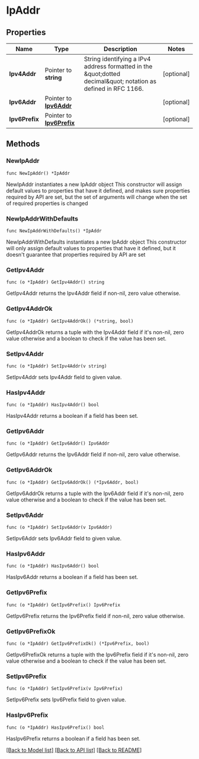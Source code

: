 # IpAddr

## Properties

Name | Type | Description | Notes
------------ | ------------- | ------------- | -------------
**Ipv4Addr** | Pointer to **string** | String identifying a IPv4 address formatted in the \&quot;dotted decimal\&quot; notation as defined in RFC 1166. | [optional] 
**Ipv6Addr** | Pointer to [**Ipv6Addr**](Ipv6Addr.md) |  | [optional] 
**Ipv6Prefix** | Pointer to [**Ipv6Prefix**](Ipv6Prefix.md) |  | [optional] 

## Methods

### NewIpAddr

`func NewIpAddr() *IpAddr`

NewIpAddr instantiates a new IpAddr object
This constructor will assign default values to properties that have it defined,
and makes sure properties required by API are set, but the set of arguments
will change when the set of required properties is changed

### NewIpAddrWithDefaults

`func NewIpAddrWithDefaults() *IpAddr`

NewIpAddrWithDefaults instantiates a new IpAddr object
This constructor will only assign default values to properties that have it defined,
but it doesn't guarantee that properties required by API are set

### GetIpv4Addr

`func (o *IpAddr) GetIpv4Addr() string`

GetIpv4Addr returns the Ipv4Addr field if non-nil, zero value otherwise.

### GetIpv4AddrOk

`func (o *IpAddr) GetIpv4AddrOk() (*string, bool)`

GetIpv4AddrOk returns a tuple with the Ipv4Addr field if it's non-nil, zero value otherwise
and a boolean to check if the value has been set.

### SetIpv4Addr

`func (o *IpAddr) SetIpv4Addr(v string)`

SetIpv4Addr sets Ipv4Addr field to given value.

### HasIpv4Addr

`func (o *IpAddr) HasIpv4Addr() bool`

HasIpv4Addr returns a boolean if a field has been set.

### GetIpv6Addr

`func (o *IpAddr) GetIpv6Addr() Ipv6Addr`

GetIpv6Addr returns the Ipv6Addr field if non-nil, zero value otherwise.

### GetIpv6AddrOk

`func (o *IpAddr) GetIpv6AddrOk() (*Ipv6Addr, bool)`

GetIpv6AddrOk returns a tuple with the Ipv6Addr field if it's non-nil, zero value otherwise
and a boolean to check if the value has been set.

### SetIpv6Addr

`func (o *IpAddr) SetIpv6Addr(v Ipv6Addr)`

SetIpv6Addr sets Ipv6Addr field to given value.

### HasIpv6Addr

`func (o *IpAddr) HasIpv6Addr() bool`

HasIpv6Addr returns a boolean if a field has been set.

### GetIpv6Prefix

`func (o *IpAddr) GetIpv6Prefix() Ipv6Prefix`

GetIpv6Prefix returns the Ipv6Prefix field if non-nil, zero value otherwise.

### GetIpv6PrefixOk

`func (o *IpAddr) GetIpv6PrefixOk() (*Ipv6Prefix, bool)`

GetIpv6PrefixOk returns a tuple with the Ipv6Prefix field if it's non-nil, zero value otherwise
and a boolean to check if the value has been set.

### SetIpv6Prefix

`func (o *IpAddr) SetIpv6Prefix(v Ipv6Prefix)`

SetIpv6Prefix sets Ipv6Prefix field to given value.

### HasIpv6Prefix

`func (o *IpAddr) HasIpv6Prefix() bool`

HasIpv6Prefix returns a boolean if a field has been set.


[[Back to Model list]](../README.md#documentation-for-models) [[Back to API list]](../README.md#documentation-for-api-endpoints) [[Back to README]](../README.md)


